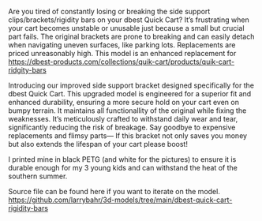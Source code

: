 Are you tired of constantly losing or breaking the side support clips/brackets/rigidity bars on your dbest Quick Cart? It’s frustrating when your cart becomes unstable or unusable just because a small but crucial part fails. The original brackets are prone to breaking and can easily detach when navigating uneven surfaces, like parking lots. Replacements are priced unreasonably high. This model is an enhanced replacement for https://dbest-products.com/collections/quik-cart/products/quik-cart-ridgity-bars

 

Introducing our improved side support bracket designed specifically for the dbest Quick Cart. This upgraded model is engineered for a superior fit and enhanced durability, ensuring a more secure hold on your cart even on bumpy terrain. It maintains all functionallity of the original while fixing the weaknesses. It’s meticulously crafted to withstand daily wear and tear, significantly reducing the risk of breakage. Say goodbye to expensive replacements and flimsy parts— If this bracket not only saves you money but also extends the lifespan of your cart please boost!

 

I printed mine in black PETG (and white for the pictures) to ensure it is durable enough for my 3 young kids and can withstand the heat of the southern summer.

Source file can be found here if you want to iterate on the model.
https://github.com/larrybahr/3d-models/tree/main/dbest-quick-cart-rigidity-bars
